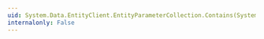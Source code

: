 ```yaml
---
uid: System.Data.EntityClient.EntityParameterCollection.Contains(System.Object)
internalonly: False
---
```

